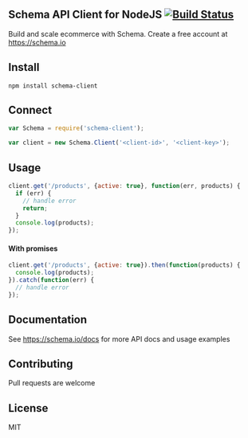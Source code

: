 ## Schema API Client for NodeJS [![Build Status](https://travis-ci.org/schemaio/schema-node-client.png?branch=master)](https://travis-ci.org/schemaio/schema-node-client)

Build and scale ecommerce with Schema. Create a free account at <https://schema.io>

## Install

    npm install schema-client

## Connect

```javascript
var Schema = require('schema-client');

var client = new Schema.Client('<client-id>', '<client-key>');
```

## Usage

```javascript
client.get('/products', {active: true}, function(err, products) {
  if (err) {
    // handle error
    return;
  }
  console.log(products);
});
```

#### With promises

```javascript
client.get('/products', {active: true}).then(function(products) {
  console.log(products);
}).catch(function(err) {
  // handle error
});
```

## Documentation

See <https://schema.io/docs> for more API docs and usage examples

## Contributing

Pull requests are welcome

## License

MIT

